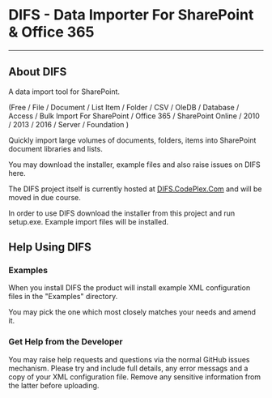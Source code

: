 # DIFS - Data Importer For SharePoint &amp; Office 365
---

## About DIFS 

A data import tool for SharePoint.

(Free / File / Document / List Item / Folder / CSV / OleDB / Database / Access / Bulk Import For SharePoint / Office 365 / SharePoint Online / 2010 / 2013 / 2016 / Server / Foundation )

Quickly import large volumes of documents, folders, items into SharePoint document libraries and lists.

You may download the installer, example files and also raise issues on DIFS here.

The DIFS project itself is currently hosted at [DIFS.CodePlex.Com](https://difs.codeplex.com) and will be moved in due course.

In order to use DIFS download the installer from this project and run setup.exe.  Example import files will be installed.

## Help Using DIFS

### Examples

When you install DIFS the product will install example XML configuration files in the "Examples" directory.

You may pick the one which most closely matches your needs and amend it.

### Get Help from the Developer

You may raise help requests and questions via the normal GitHub issues mechanism.  Please try and include full details, any error messags and a copy of your XML configuration file.  Remove any sensitive information from the latter before uploading.
